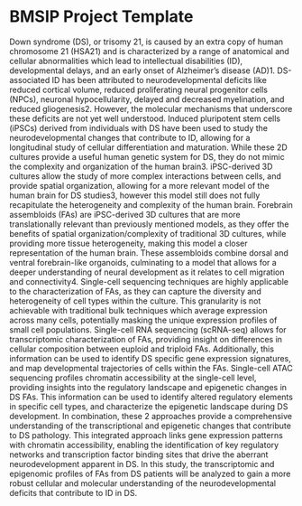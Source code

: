 # BMSIP Project Template

Down syndrome (DS), or trisomy 21, is caused by an extra copy of human chromosome 21 (HSA21) and is characterized by a range of anatomical and cellular abnormalities which lead to intellectual disabilities (ID), developmental delays, and an early onset of Alzheimer’s disease (AD)1. DS-associated ID has been attributed to neurodevelopmental deficits like reduced cortical volume, reduced proliferating neural progenitor cells (NPCs), neuronal hypocellularity, delayed and decreased myelination, and reduced gliogenesis2. However, the molecular mechanisms that underscore these deficits are not yet well understood.
Induced pluripotent stem cells (iPSCs) derived from individuals with DS have been used to study the neurodevelopmental changes that contribute to ID, allowing for a longitudinal study of cellular differentiation and maturation. While these 2D cultures provide a useful human genetic system for DS, they do not mimic the complexity and organization of the human brain3. iPSC-derived 3D cultures allow the study of more complex interactions between cells, and provide spatial organization, allowing for a more relevant model of the human brain for DS studies3, however this model still does not fully recapitulate the heterogeneity and complexity of the human brain.
Forebrain assembloids (FAs) are iPSC-derived 3D cultures that are more translationally relevant than previously mentioned models, as they offer the benefits of spatial organization/complexity of traditional 3D cultures, while providing more tissue heterogeneity, making this model a closer representation of the human brain. These assembloids combine dorsal and ventral forebrain-like organoids, culminating to a model that allows for a deeper understanding of neural development as it relates to cell migration and connectivity4.
Single-cell sequencing techniques are highly applicable to the characterization of FAs, as they can capture the diversity and heterogeneity of cell types within the culture. This granularity is not achievable with traditional bulk techniques which average expression across many cells, potentially masking the unique expression profiles of small cell populations. Single-cell RNA sequencing (scRNA-seq) allows for transcriptomic characterization of FAs, providing insight on differences in cellular composition between euploid and triploid FAs. Additionally, this information can be used to identify DS specific gene expression signatures, and map developmental trajectories of cells within the FAs. Single-cell ATAC sequencing profiles chromatin accessibility at the single-cell level, providing insights into the regulatory landscape and epigenetic changes in DS FAs. This information can be used to identify altered regulatory elements in specific cell types, and characterize the epigenetic landscape during DS development. In combination, these 2 approaches provide a comprehensive understanding of the transcriptional and epigenetic changes that contribute to DS pathology. This integrated
approach links gene expression patterns with chromatin accessibility, enabling the identification of key regulatory networks and transcription factor binding sites that drive the aberrant neurodevelopment apparent in DS. In this study, the transcriptomic and epigenomic profiles of FAs from DS patients will be analyzed to gain a more robust cellular and molecular understanding of the neurodevelopmental deficits that contribute to ID in DS.
